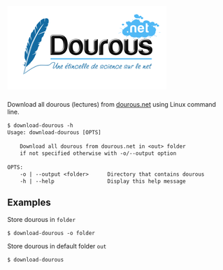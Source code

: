 # ![Dourous Logo](assets/logo_dourous_0.png?raw=true)

Download all dourous (lectures) from [dourous.net](https://dourous.net/) using Linux command line.

```
$ download-dourous -h
Usage: download-dourous [OPTS]

    Download all dourous from dourous.net in <out> folder
    if not specified otherwise with -o/--output option

OPTS:
    -o | --output <folder>      Directory that contains dourous
    -h | --help                 Display this help message
```

## Examples

Store dourous in `folder`
```
$ download-dourous -o folder
```

Store dourous in default folder `out`
```
$ download-dourous
```

